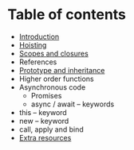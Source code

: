 # Table of contents

* [Introduction](README.md)
* [Hoisting](hoisting.md)
* [Scopes and closures](scopes.md)
* References
* [Prototype and inheritance](prototype-and-inheritance.md)
* Higher order functions
* Asynchronous code
  * Promises
  * async / await – keywords
* this – keyword
* new – keyword
* call, apply and bind
* [Extra resources](extra-resources.md)

